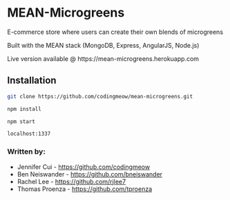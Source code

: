 # MEAN-Microgreens
<p>E-commerce store where users can create their own blends of microgreens</p>
<p>Built with the MEAN stack (MongoDB, Express, AngularJS, Node.js)</p>
<p>Live version available @ https://mean-microgreens.herokuapp.com</p>

## Installation
```bash
git clone https://github.com/codingmeow/mean-microgreens.git
```
```bash
npm install
```
```bash
npm start
```
```bash
localhost:1337
```

### Written by:
+ Jennifer Cui - https://github.com/codingmeow
+ Ben Neiswander - https://github.com/bneiswander
+ Rachel Lee - https://github.com/rjlee7
+ Thomas Proenza - https://github.com/tproenza
